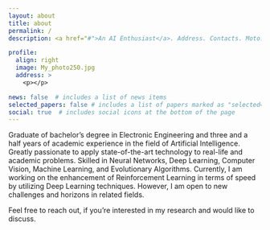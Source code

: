 ```yaml
---
layout: about
title: about
permalink: /
description: <a href="#">An AI Enthusiast</a>. Address. Contacts. Moto. Etc.

profile:
  align: right
  image: My_photo250.jpg
  address: >
    <p></p>

news: false  # includes a list of news items
selected_papers: false # includes a list of papers marked as "selected={true}"
social: true  # includes social icons at the bottom of the page
---
```

Graduate of bachelor’s degree in Electronic Engineering and three and a half years of academic experience in the field of Artificial Intelligence. Greatly passionate to apply state-of-the-art technology to real-life and academic problems. Skilled in Neural Networks, Deep Learning, Computer Vision, Machine Learning, and Evolutionary Algorithms. Currently, I am working on the enhancement of Reinforcement Learning in terms of speed by utilizing Deep Learning techniques. However, I am open to new challenges and horizons in related fields.

Feel free to reach out, if you’re interested in my research and would like to discuss.
